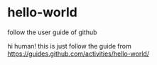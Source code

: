 # hello-world
follow the user guide of github

hi human!
this is just follow the guide from
https://guides.github.com/activities/hello-world/
